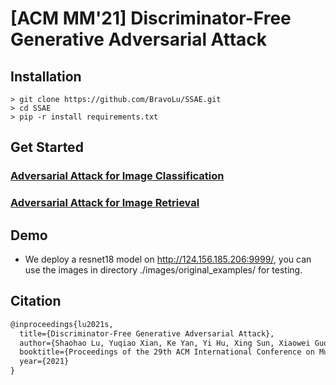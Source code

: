 # [ACM MM'21] Discriminator-Free Generative Adversarial Attack

## Installation

```
> git clone https://github.com/BravoLu/SSAE.git
> cd SSAE
> pip -r install requirements.txt
```

## Get Started
### [Adversarial Attack for Image Classification](classification/)

### [Adversarial Attack for Image Retrieval](reid/)

## Demo

* We deploy a resnet18 model on http://124.156.185.206:9999/, you can use the images in directory ./images/original_examples/ for testing.

## Citation

```latex
@inproceedings{lu2021s,
  title={Discriminator-Free Generative Adversarial Attack},
  author={Shaohao Lu, Yuqiao Xian, Ke Yan, Yi Hu, Xing Sun, Xiaowei Guo, Feiyue Huang, Wei-Shi Zheng},
  booktitle={Proceedings of the 29th ACM International Conference on Multimedia},
  year={2021}
}
```

